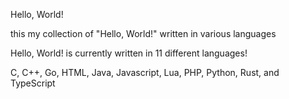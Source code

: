 Hello, World!

this my collection of "Hello, World!" written in various languages

Hello, World! is currently written in 11 different languages!

C, C++, Go, HTML, Java, Javascript, Lua, PHP, Python, Rust, and TypeScript
